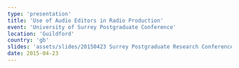 ```yaml
---
type: 'presentation'
title: 'Use of Audio Editors in Radio Production'
event: 'University of Surrey Postgraduate Conference'
location: 'Guildford'
country: 'gb'
slides: 'assets/slides/20150423 Surrey Postgraduate Research Conference.pdf'
date: 2015-04-23
---
```

